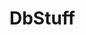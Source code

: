 # DbStuff

<?php
    $con = mysqli_connect("mysql10.000webhost.com", "rucharged", "v95st1aliface", "id1831064_rucharged");
    
    $Username = $_POST["Username"];
    $Password = $_POST["Password"];
    
    $statement = mysqli_prepare($con, "SELECT * FROM rucharged WHERE Username = ? AND Password = ?");
    mysqli_stmt_bind_param($statement, "ss", $Username, $Password);
    mysqli_stmt_execute($statement);
    
    mysqli_stmt_store_result($statement);
    mysqli_stmt_bind_result($statement, $userID, $Full_Name, $Username, $Password, $Car_Type, $License_Plate, $Email);
    
    $response = array();
    $response["success"] = false;  
    
    while(mysqli_stmt_fetch($statement)){
        $response["success"] = true;  
        $response["Full_name"] = $Full_Name;
        $response["Username"] = $Username;
        $response["Password"] = $Password;
        $response["Car_Type"] = $Car_Type;
        $response["License_Plate"] = $License_place;
        $response["Email"] = $Email;
        
    }
    
    echo json_encode($response);
?>
